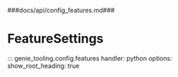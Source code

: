 ###docs/api/config_features.md###
# FeatureSettings

::: genie_tooling.config.features
    handler: python
    options:
      show_root_heading: true